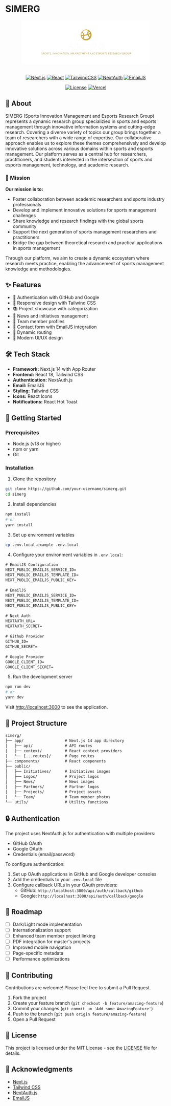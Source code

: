 # SIMERG

<div align="center">
  <img src="public/Logos/SIMERG.png" alt="SIMERG Logo" width="400"/>
  <br />
  <br />
  
  [![Next.js](https://img.shields.io/badge/Built%20with-Next.js%2014-000000?style=plastic&logo=next.js&logoColor=white)](https://nextjs.org/)
  [![React](https://img.shields.io/badge/Powered%20by-React%2018-%2361DAFB?style=plastic&logo=react&logoColor=black)](https://reactjs.org/)
  [![TailwindCSS](https://img.shields.io/badge/Styled%20with-Tailwind%20CSS-%2338B2AC?style=plastic&logo=tailwind-css&logoColor=white)](https://tailwindcss.com/)
  [![NextAuth](https://img.shields.io/badge/Secured%20by-NextAuth.js-%23000000?style=plastic&logo=auth0&logoColor=white)](https://next-auth.js.org/)
  [![EmailJS](https://img.shields.io/badge/Emails%20via-EmailJS-%23FF6B6B?style=plastic&logo=gmail&logoColor=white)](https://www.emailjs.com/)
  
  [![License](https://img.shields.io/badge/License-MIT-%23A31F34?style=plastic)](LICENSE)
  [![Vercel](https://img.shields.io/badge/Deployed%20on-Vercel-%23000000?style=plastic&logo=vercel&logoColor=white)](https://vercel.com/)
</div>

## 🚀 About

SIMERG (Sports Innovation Management and Esports Research Group) represents a dynamic research group specializied in sports and esports management through innovative information systems and cutting-edge research. Covering a diverse variety of topics our group brings together a team of researchers with a wide range of expertise. Our collaborative approach enables us to explore these themes comprehensively and develop innovative solutions across various domains within sports and esports management.
Our platform serves as a central hub for researchers, practitioners, and students interested in the intersection of sports and esports management, technology, and academic research.

### 🎯 Mission

**Our mission is to:**

- Foster collaboration between academic researchers and sports industry professionals
- Develop and implement innovative solutions for sports management challenges
- Share knowledge and research findings with the global sports community
- Support the next generation of sports management researchers and practitioners
- Bridge the gap between theoretical research and practical applications in sports management

Through our platform, we aim to create a dynamic ecosystem where research meets practice, enabling the advancement of sports management knowledge and methodologies.

## ✨ Features

- 🔐 Authentication with GitHub and Google
- 📱 Responsive design with Tailwind CSS
- 📚 Project showcase with categorization
- 📰 News and initiatives management
- 👥 Team member profiles
- 📧 Contact form with EmailJS integration
- 🔄 Dynamic routing
- 🎨 Modern UI/UX design

## 🛠️ Tech Stack

- **Framework:** Next.js 14 with App Router
- **Frontend:** React 18, Tailwind CSS
- **Authentication:** NextAuth.js
- **Email:** EmailJS
- **Styling:** Tailwind CSS
- **Icons:** React Icons
- **Notifications:** React Hot Toast

## 📝 Getting Started

### Prerequisites

- Node.js (v18 or higher)
- npm or yarn
- Git

### Installation

1. Clone the repository

```bash
git clone https://github.com/your-username/simerg.git
cd simerg
```

2. Install dependencies

```bash
npm install
# or
yarn install
```

3. Set up environment variables

```bash
cp .env.local.example .env.local
```

4. Configure your environment variables in `.env.local`:

```env
# EmailJS Configuration
NEXT_PUBLIC_EMAILJS_SERVICE_ID=
NEXT_PUBLIC_EMAILJS_TEMPLATE_ID=
NEXT_PUBLIC_EMAILJS_PUBLIC_KEY=

# EmailJS
NEXT_PUBLIC_EMAILJS_SERVICE_ID=
NEXT_PUBLIC_EMAILJS_TEMPLATE_ID=
NEXT_PUBLIC_EMAILJS_PUBLIC_KEY=

# Next Auth
NEXTAUTH_URL=
NEXTAUTH_SECRET=

# Github Provider
GITHUB_ID=
GITHUB_SECRET=

# Google Provider
GOOGLE_CLIENT_ID=
GOOGLE_CLIENT_SECRET=

```

5. Run the development server

```bash
npm run dev
# or
yarn dev
```

Visit [http://localhost:3000](http://localhost:3000) to see the application.

## 📁 Project Structure

```
simerg/
├── app/                  # Next.js 14 app directory
│   ├── api/              # API routes
│   ├── context/          # React context providers
│   └── [...routes]/      # Page routes
├── components/           # React components
├── public/
│   ├── Initiatives/      # Initiatives images
│   ├── Logos/            # Project logos
│   ├── News/             # News images
│   ├── Partners/         # Partner logos
│   ├── Projects/         # Project assets
│   └── Team/             # Team member photos
└── utils/                # Utility functions
```

## 🔒 Authentication

The project uses NextAuth.js for authentication with multiple providers:

- GitHub OAuth
- Google OAuth
- Credentials (email/password)

To configure authentication:

1. Set up OAuth applications in GitHub and Google developer consoles
2. Add the credentials to your `.env.local` file
3. Configure callback URLs in your OAuth providers:
   - GitHub: `http://localhost:3000/api/auth/callback/github`
   - Google: `http://localhost:3000/api/auth/callback/google`

## 🎯 Roadmap

- [ ] Dark/Light mode implementation
- [ ] Internationalization support
- [ ] Enhanced team member project linking
- [ ] PDF integration for master's projects
- [ ] Improved mobile navigation
- [ ] Page-specific metadata
- [ ] Performance optimizations

## 🤝 Contributing

Contributions are welcome! Please feel free to submit a Pull Request.

1. Fork the project
2. Create your feature branch (`git checkout -b feature/amazing-feature`)
3. Commit your changes (`git commit -m 'Add some AmazingFeature'`)
4. Push to the branch (`git push origin feature/amazing-feature`)
5. Open a Pull Request

## 📄 License

This project is licensed under the MIT License - see the [LICENSE](LICENSE) file for details.

## 🙏 Acknowledgments

- [Next.js](https://nextjs.org/)
- [Tailwind CSS](https://tailwindcss.com/)
- [NextAuth.js](https://next-auth.js.org/)
- [EmailJS](https://www.emailjs.com/)
